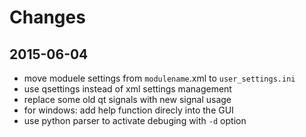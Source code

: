 # Changes

## 2015-06-04
* move moduele settings from ```modulename```.xml to ```user_settings.ini```
* use qsettings instead of xml settings management
* replace some old qt signals with new signal usage
* for windows: add help function direcly into the GUI
* use python parser to activate debuging with ```-d``` option

